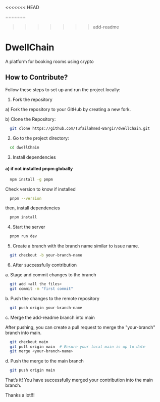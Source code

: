 <<<<<<< HEAD
 
=======

>>>>>>> add-readme
# DwellChain

A platform for booking rooms using crypto


## How to Contribute?

Follow these steps to set up and run the project locally:

1. Fork the repository

a) Fork the repository to your GitHub by creating a new fork.

b) Clone the Repository:

```bash
  git clone https://github.com/Tufailahmed-Bargir/dwellChain.git
```

2. Go to the project directory:

```bash
  cd dwellChain
```

3. Install dependencies

#### a) if not installed pnpm globally
```bash
  npm install -g pnpm
```

Check version to know if installed
```bash
  pnpm --version
```

then, install dependencies
```bash
  pnpm install
```

4. Start the server

```bash
  pnpm run dev
```

5. Create a branch with the branch name similar to issue name.

```bash
  git checkout -b your-branch-name
```

6. After successfully contribution

a. Stage and commit changes to the branch
```bash
  git add <all the files>
  git commit -m "first commit"
```

b. Push the changes to the remote repository
```bash
  git push origin your-branch-name
```

c. Merge the add-readme branch into main

After pushing, you can create a pull request to merge the "your-branch" branch into main.
```bash
  git checkout main
  git pull origin main  # Ensure your local main is up to date
  git merge <your-branch-name>
```
d. Push the merge to the main branch
```bash
  git push origin main
```

That’s it! You have successfully merged your contribution into the main branch. 

Thanks a lot!!!

